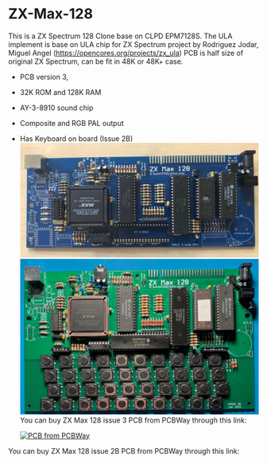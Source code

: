 # ZX-Max-128
This is a ZX Spectrum 128 Clone base on CLPD EPM7128S. The ULA implement is base on ULA chip for ZX Spectrum project by Rodriguez Jodar, Miguel Angel (https://opencores.org/projects/zx_ula)
PCB is half size of original ZX Spectrum, can be fit in 48K or 48K+ case.

- PCB version 3, 
- 32K ROM and 128K RAM
- AY-3-8910 sound chip
- Composite and RGB PAL output
- Has Keyboard on board (Issue 2B)
![Board](https://github.com/DonSuperfo/ZX-Max-128/blob/main/Issue%203/Max%20128%20Issue%203.jpg)
![Board](https://github.com/DonSuperfo/ZX-Max-128/blob/main/Issue%202B/Max%20128%20%20Issue%202b.jpg)
You can buy ZX Max 128 issue 3 PCB from PCBWay through this link:

  <a href="https://www.pcbway.com/project/shareproject/ZX_Max_128_Issue_3_d9ef9c03.html"><img src="https://www.pcbway.com/project/img/images/frompcbway-1220.png" alt="PCB from PCBWay" /></a>
  
 You can buy ZX Max 128 issue 2B PCB from PCBWay through this link: 
  
  
